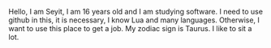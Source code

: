 Hello, I am Seyit, I am 16 years old and I am studying software.
I need to use github in this, it is necessary, I know Lua and many languages. 
Otherwise, I want to use this place to get a job. 
My zodiac sign is Taurus. I like to sit a lot.
